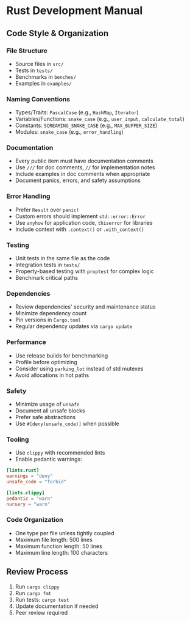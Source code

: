 # Rust Development Manual

## Code Style & Organization

### File Structure
- Source files in `src/`
- Tests in `tests/`
- Benchmarks in `benches/`
- Examples in `examples/`

### Naming Conventions
- Types/Traits: `PascalCase` (e.g., `HashMap`, `Iterator`)
- Variables/Functions: `snake_case` (e.g., `user_input`, `calculate_total`)
- Constants: `SCREAMING_SNAKE_CASE` (e.g., `MAX_BUFFER_SIZE`)
- Modules: `snake_case` (e.g., `error_handling`)

### Documentation
- Every public item must have documentation comments
- Use `///` for doc comments, `//` for implementation notes
- Include examples in doc comments when appropriate
- Document panics, errors, and safety assumptions

### Error Handling
- Prefer `Result` over `panic!`
- Custom errors should implement `std::error::Error`
- Use `anyhow` for application code, `thiserror` for libraries
- Include context with `.context()` or `.with_context()`

### Testing
- Unit tests in the same file as the code
- Integration tests in `tests/`
- Property-based testing with `proptest` for complex logic
- Benchmark critical paths

### Dependencies
- Review dependencies' security and maintenance status
- Minimize dependency count
- Pin versions in `Cargo.toml`
- Regular dependency updates via `cargo update`

### Performance
- Use release builds for benchmarking
- Profile before optimizing
- Consider using `parking_lot` instead of std mutexes
- Avoid allocations in hot paths

### Safety
- Minimize usage of `unsafe`
- Document all unsafe blocks
- Prefer safe abstractions
- Use `#[deny(unsafe_code)]` when possible

### Tooling
- Use `clippy` with recommended lints
- Enable pedantic warnings:
```toml
[lints.rust]
warnings = "deny"
unsafe_code = "forbid"

[lints.clippy]
pedantic = "warn"
nursery = "warn"
```

### Code Organization
- One type per file unless tightly coupled
- Maximum file length: 500 lines
- Maximum function length: 50 lines
- Maximum line length: 100 characters

## Review Process
1. Run `cargo clippy`
2. Run `cargo fmt`
3. Run tests: `cargo test`
4. Update documentation if needed
5. Peer review required